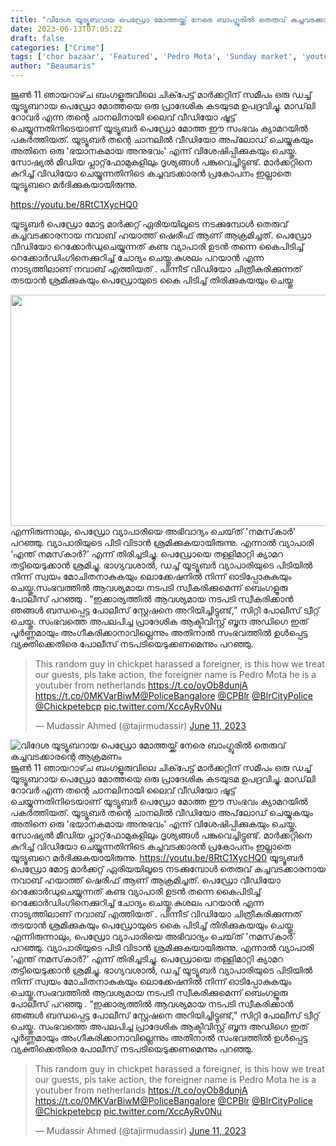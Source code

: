 ```yaml
---
title: "വിദേശ യൂട്യൂബറായ പെഡ്രോ മോത്തയ്ക്ക് നേരെ ബാംഗ്ലൂരിൽ തെരുവ് കച്ചവടക്കാരന്റെ ആക്രമണം"
date: 2023-06-13T07:05:22
draft: false
categories: ["Crime"]
tags: ['chor bazaar', 'Featured', 'Pedro Mota', 'Sunday market', 'youtuber']
author: "Beaumaris"
---
```


ജൂൺ 11 ഞായറാഴ്‌ച ബംഗളൂരുവിലെ ചിക്‌പേട്ട് മാർക്കറ്റിന് സമീപം ഒരു ഡച്ച് യൂട്യൂബറായ പെഡ്രോ മോത്തയെ ഒരു പ്രാദേശിക കടയുടമ ഉപദ്രവിച്ചു. മാഡ്‌ലി റോവർ എന്ന തന്റെ ചാനലിനായി ലൈവ് വീഡിയോ ഷൂട്ട് ചെയ്യുന്നതിനിടെയാണ് യൂട്യൂബർ പെഡ്രോ മോത്ത ഈ സംഭവം ക്യാമറയിൽ പകർത്തിയത്. യൂട്യൂബർ തന്റെ ചാനലിൽ വീഡിയോ അപ്‌ലോഡ് ചെയ്യുകയും അതിനെ ഒരു 'ഭയാനകമായ അനുഭവം' എന്ന് വിശേഷിപ്പിക്കുകയും ചെയ്തു. സോഷ്യൽ മീഡിയ പ്ലാറ്റ്‌ഫോമുകളിലും ദൃശ്യങ്ങൾ പങ്കുവെച്ചിട്ടുണ്ട്. മാർക്കറ്റിനെ കുറിച്ച് വിഡിയോ ചെയ്യുന്നതിനിടെ കച്ചവടക്കാരൻ പ്രകോപനം ഇല്ലാതെ യൂട്യൂബറെ മർദിക്കുകയായിരുന്നു.

https://youtu.be/8RtC1XycHQ0

യൂട്യൂബർ പെഡ്രോ മോട്ട മാർക്കറ്റ് ഏരിയയിലൂടെ നടക്കുമ്പോൾ തെരുവ് കച്ചവടക്കാരനായ നവാബ് ഹയാത്ത് ഷെരീഫ് ആണ് ആക്രമിച്ചത്. പെഡ്രോ വീഡിയോ റെക്കോർഡുചെയ്യുന്നത് കണ്ട വ്യാപാരി ഉടൻ തന്നെ കൈപിടിച്ച് റെക്കോർഡിംഗിനെക്കുറിച്ച് ചോദ്യം ചെയ്തു.കുശലം പറയാൻ എന്ന നാട്യത്തിലാണ് നവാബ് എത്തിയത് . പിന്നീട് വിഡിയോ ചിത്രീകരിക്കുന്നത് തടയാൻ‍ ശ്രമിക്കുകയും പെഡ്രോയുടെ കൈ പിടിച്ച് തിരിക്കുകയയും ചെയ്തു

<a href="https://cdn.boolokam.com/articles/2023/06/FWWW.jpg"><img class="size-large wp-image-399424 aligncenter" src="https://cdn.boolokam.com/articles/2023/06/FWWW-1024x473.jpg" alt="" width="800" height="370" /></a>എന്നിരുന്നാലും, പെഡ്രോ വ്യാപാരിയെ അഭിവാദ്യം ചെയ്‌ത് 'നമസ്‌കാർ' പറഞ്ഞു. വ്യാപാരിയുടെ പിടി വിടാൻ ശ്രമിക്കുകയായിരുന്നു. എന്നാൽ വ്യാപാരി ‘എന്ത് നമസ്‌കാർ?’ എന്ന് തിരിച്ചടിച്ചു. പെഡ്രോയെ തള്ളിമാറ്റി ക്യാമറ തട്ടിയെടുക്കാൻ ശ്രമിച്ചു. ഭാഗ്യവശാൽ, ഡച്ച് യൂട്യൂബർ വ്യാപാരിയുടെ പിടിയിൽ നിന്ന് സ്വയം മോചിതനാകുകയും ലൊക്കേഷനിൽ നിന്ന് ഓടിപ്പോകുകയും ചെയ്തു.സംഭവത്തിൽ ആവശ്യമായ നടപടി സ്വീകരിക്കുമെന്ന് ബെംഗളൂരു പോലീസ് പറഞ്ഞു . “ഇക്കാര്യത്തിൽ ആവശ്യമായ നടപടി സ്വീകരിക്കാൻ ഞങ്ങൾ ബന്ധപ്പെട്ട പോലീസ് സ്റ്റേഷനെ അറിയിച്ചിട്ടുണ്ട്,” സിറ്റി പോലീസ് ട്വീറ്റ് ചെയ്തു. സംഭവത്തെ അപലപിച്ച പ്രാദേശിക ആക്ടിവിസ്റ്റ് ബൃന്ദ അഡിഗെ ഇത് പൂർണ്ണമായും അംഗീകരിക്കാനാവില്ലെന്നും അതിനാൽ സംഭവത്തിൽ ഉൾപ്പെട്ട വ്യക്തിക്കെതിരെ പോലീസ് നടപടിയെടുക്കണമെന്നും പറഞ്ഞു.
<blockquote class="twitter-tweet">
<p dir="ltr" lang="en">This random guy in chickpet harassed a foreigner, is this how we treat our guests, pls take action, the foreigner name is Pedro Mota he is a youtuber from netherlands <a href="https://t.co/oyOb8dunjA">https://t.co/oyOb8dunjA</a> <a href="https://t.co/0MKVarBiwM">https://t.co/0MKVarBiwM</a><a href="https://twitter.com/PoliceBangalore?ref_src=twsrc%5Etfw">@PoliceBangalore</a> <a href="https://twitter.com/CPBlr?ref_src=twsrc%5Etfw">@CPBlr</a> <a href="https://twitter.com/BlrCityPolice?ref_src=twsrc%5Etfw">@BlrCityPolice</a> <a href="https://twitter.com/Chickpetebcp?ref_src=twsrc%5Etfw">@Chickpetebcp</a> <a href="https://t.co/XccAyRv0Nu">pic.twitter.com/XccAyRv0Nu</a></p>
— Mudassir Ahmed (@tajirmudassir) <a href="https://twitter.com/tajirmudassir/status/1667911752359751681?ref_src=twsrc%5Etfw">June 11, 2023</a></blockquote>
<script async src="https://platform.twitter.com/widgets.js" charset="utf-8"></script>


![വിദേശ യൂട്യൂബറായ പെഡ്രോ മോത്തയ്ക്ക് നേരെ ബാംഗ്ലൂരിൽ തെരുവ് കച്ചവടക്കാരന്റെ ആക്രമണം](https://cdn.boolokam.com/articles/2023/06/FWWW-1024x473.jpg)ജൂൺ 11 ഞായറാഴ്‌ച ബംഗളൂരുവിലെ ചിക്‌പേട്ട് മാർക്കറ്റിന് സമീപം ഒരു ഡച്ച് യൂട്യൂബറായ പെഡ്രോ മോത്തയെ ഒരു പ്രാദേശിക കടയുടമ ഉപദ്രവിച്ചു. മാഡ്‌ലി റോവർ എന്ന തന്റെ ചാനലിനായി ലൈവ് വീഡിയോ ഷൂട്ട് ചെയ്യുന്നതിനിടെയാണ് യൂട്യൂബർ പെഡ്രോ മോത്ത ഈ സംഭവം ക്യാമറയിൽ പകർത്തിയത്. യൂട്യൂബർ തന്റെ ചാനലിൽ വീഡിയോ അപ്‌ലോഡ് ചെയ്യുകയും അതിനെ ഒരു 'ഭയാനകമായ അനുഭവം' എന്ന് വിശേഷിപ്പിക്കുകയും ചെയ്തു. സോഷ്യൽ മീഡിയ പ്ലാറ്റ്‌ഫോമുകളിലും ദൃശ്യങ്ങൾ പങ്കുവെച്ചിട്ടുണ്ട്. മാർക്കറ്റിനെ കുറിച്ച് വിഡിയോ ചെയ്യുന്നതിനിടെ കച്ചവടക്കാരൻ പ്രകോപനം ഇല്ലാതെ യൂട്യൂബറെ മർദിക്കുകയായിരുന്നു. https://youtu.be/8RtC1XycHQ0 യൂട്യൂബർ പെഡ്രോ മോട്ട മാർക്കറ്റ് ഏരിയയിലൂടെ നടക്കുമ്പോൾ തെരുവ് കച്ചവടക്കാരനായ നവാബ് ഹയാത്ത് ഷെരീഫ് ആണ് ആക്രമിച്ചത്. പെഡ്രോ വീഡിയോ റെക്കോർഡുചെയ്യുന്നത് കണ്ട വ്യാപാരി ഉടൻ തന്നെ കൈപിടിച്ച് റെക്കോർഡിംഗിനെക്കുറിച്ച് ചോദ്യം ചെയ്തു.കുശലം പറയാൻ എന്ന നാട്യത്തിലാണ് നവാബ് എത്തിയത് . പിന്നീട് വിഡിയോ ചിത്രീകരിക്കുന്നത് തടയാൻ‍ ശ്രമിക്കുകയും പെഡ്രോയുടെ കൈ പിടിച്ച് തിരിക്കുകയയും ചെയ്തു [](https://cdn.boolokam.com/articles/2023/06/FWWW.jpg)എന്നിരുന്നാലും, പെഡ്രോ വ്യാപാരിയെ അഭിവാദ്യം ചെയ്‌ത് 'നമസ്‌കാർ' പറഞ്ഞു. വ്യാപാരിയുടെ പിടി വിടാൻ ശ്രമിക്കുകയായിരുന്നു. എന്നാൽ വ്യാപാരി ‘എന്ത് നമസ്‌കാർ?’ എന്ന് തിരിച്ചടിച്ചു. പെഡ്രോയെ തള്ളിമാറ്റി ക്യാമറ തട്ടിയെടുക്കാൻ ശ്രമിച്ചു. ഭാഗ്യവശാൽ, ഡച്ച് യൂട്യൂബർ വ്യാപാരിയുടെ പിടിയിൽ നിന്ന് സ്വയം മോചിതനാകുകയും ലൊക്കേഷനിൽ നിന്ന് ഓടിപ്പോകുകയും ചെയ്തു.സംഭവത്തിൽ ആവശ്യമായ നടപടി സ്വീകരിക്കുമെന്ന് ബെംഗളൂരു പോലീസ് പറഞ്ഞു . “ഇക്കാര്യത്തിൽ ആവശ്യമായ നടപടി സ്വീകരിക്കാൻ ഞങ്ങൾ ബന്ധപ്പെട്ട പോലീസ് സ്റ്റേഷനെ അറിയിച്ചിട്ടുണ്ട്,” സിറ്റി പോലീസ് ട്വീറ്റ് ചെയ്തു. സംഭവത്തെ അപലപിച്ച പ്രാദേശിക ആക്ടിവിസ്റ്റ് ബൃന്ദ അഡിഗെ ഇത് പൂർണ്ണമായും അംഗീകരിക്കാനാവില്ലെന്നും അതിനാൽ സംഭവത്തിൽ ഉൾപ്പെട്ട വ്യക്തിക്കെതിരെ പോലീസ് നടപടിയെടുക്കണമെന്നും പറഞ്ഞു. 

> This random guy in chickpet harassed a foreigner, is this how we treat our guests, pls take action, the foreigner name is Pedro Mota he is a youtuber from netherlands <https://t.co/oyOb8dunjA> <https://t.co/0MKVarBiwM>[@PoliceBangalore](https://twitter.com/PoliceBangalore?ref_src=twsrc%5Etfw) [@CPBlr](https://twitter.com/CPBlr?ref_src=twsrc%5Etfw) [@BlrCityPolice](https://twitter.com/BlrCityPolice?ref_src=twsrc%5Etfw) [@Chickpetebcp](https://twitter.com/Chickpetebcp?ref_src=twsrc%5Etfw) [pic.twitter.com/XccAyRv0Nu](https://t.co/XccAyRv0Nu)
> 
> — Mudassir Ahmed (@tajirmudassir) [June 11, 2023](https://twitter.com/tajirmudassir/status/1667911752359751681?ref_src=twsrc%5Etfw)
